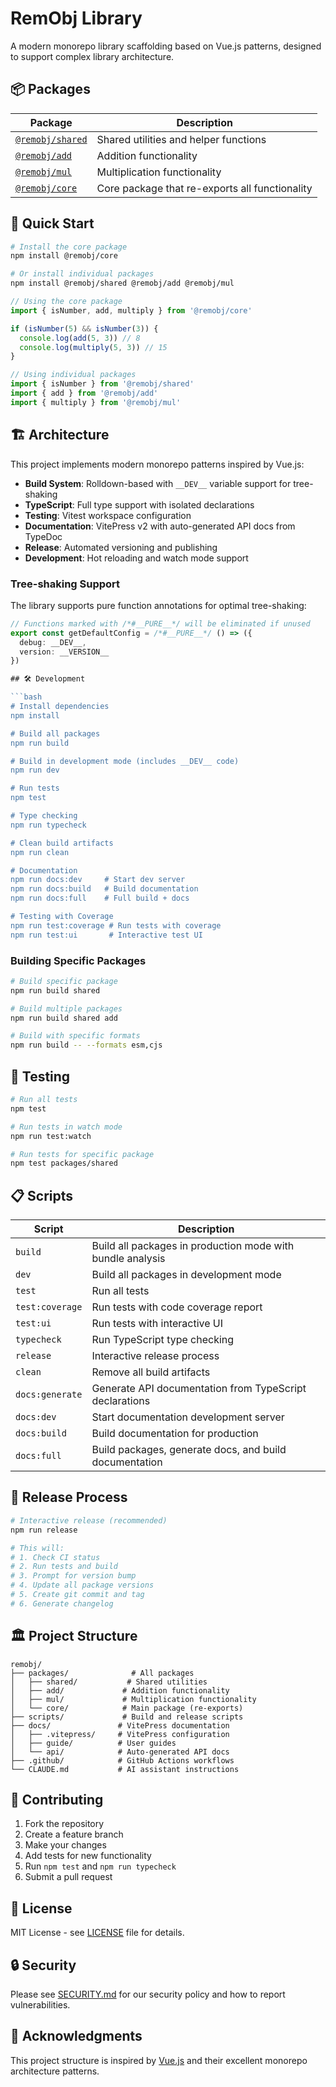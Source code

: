 # RemObj Library

A modern monorepo library scaffolding based on Vue.js patterns, designed to support complex library architecture.

## 📦 Packages

| Package | Description |
|---------|-------------|
| [`@remobj/shared`](./packages/shared) | Shared utilities and helper functions |
| [`@remobj/add`](./packages/add) | Addition functionality |
| [`@remobj/mul`](./packages/mul) | Multiplication functionality |
| [`@remobj/core`](./packages/core) | Core package that re-exports all functionality |

## 🚀 Quick Start

```bash
# Install the core package
npm install @remobj/core

# Or install individual packages
npm install @remobj/shared @remobj/add @remobj/mul
```

```typescript
// Using the core package
import { isNumber, add, multiply } from '@remobj/core'

if (isNumber(5) && isNumber(3)) {
  console.log(add(5, 3)) // 8
  console.log(multiply(5, 3)) // 15
}

// Using individual packages
import { isNumber } from '@remobj/shared'
import { add } from '@remobj/add'
import { multiply } from '@remobj/mul'
```

## 🏗️ Architecture

This project implements modern monorepo patterns inspired by Vue.js:

- **Build System**: Rolldown-based with `__DEV__` variable support for tree-shaking
- **TypeScript**: Full type support with isolated declarations
- **Testing**: Vitest workspace configuration
- **Documentation**: VitePress v2 with auto-generated API docs from TypeDoc
- **Release**: Automated versioning and publishing
- **Development**: Hot reloading and watch mode support

### Tree-shaking Support

The library supports pure function annotations for optimal tree-shaking:

```typescript
// Functions marked with /*#__PURE__*/ will be eliminated if unused
export const getDefaultConfig = /*#__PURE__*/ () => ({
  debug: __DEV__,
  version: __VERSION__
})

## 🛠️ Development

```bash
# Install dependencies
npm install

# Build all packages
npm run build

# Build in development mode (includes __DEV__ code)
npm run dev

# Run tests
npm test

# Type checking
npm run typecheck

# Clean build artifacts
npm run clean

# Documentation
npm run docs:dev     # Start dev server
npm run docs:build   # Build documentation
npm run docs:full    # Full build + docs

# Testing with Coverage
npm run test:coverage # Run tests with coverage
npm run test:ui       # Interactive test UI
```

### Building Specific Packages

```bash
# Build specific package
npm run build shared

# Build multiple packages
npm run build shared add

# Build with specific formats
npm run build -- --formats esm,cjs
```

## 🧪 Testing

```bash
# Run all tests
npm test

# Run tests in watch mode
npm run test:watch

# Run tests for specific package
npm test packages/shared
```

## 📋 Scripts

| Script | Description |
|--------|-------------|
| `build` | Build all packages in production mode with bundle analysis |
| `dev` | Build all packages in development mode |
| `test` | Run all tests |
| `test:coverage` | Run tests with code coverage report |
| `test:ui` | Run tests with interactive UI |
| `typecheck` | Run TypeScript type checking |
| `release` | Interactive release process |
| `clean` | Remove all build artifacts |
| `docs:generate` | Generate API documentation from TypeScript declarations |
| `docs:dev` | Start documentation development server |
| `docs:build` | Build documentation for production |
| `docs:full` | Build packages, generate docs, and build documentation |

## 🔄 Release Process

```bash
# Interactive release (recommended)
npm run release

# This will:
# 1. Check CI status
# 2. Run tests and build
# 3. Prompt for version bump
# 4. Update all package versions
# 5. Create git commit and tag
# 6. Generate changelog
```

## 🏛️ Project Structure

```
remobj/
├── packages/              # All packages
│   ├── shared/           # Shared utilities
│   ├── add/             # Addition functionality  
│   ├── mul/             # Multiplication functionality
│   └── core/            # Main package (re-exports)
├── scripts/             # Build and release scripts
├── docs/               # VitePress documentation
│   ├── .vitepress/     # VitePress configuration
│   ├── guide/          # User guides
│   └── api/            # Auto-generated API docs
├── .github/            # GitHub Actions workflows
└── CLAUDE.md           # AI assistant instructions
```

## 🤝 Contributing

1. Fork the repository
2. Create a feature branch
3. Make your changes
4. Add tests for new functionality
5. Run `npm test` and `npm run typecheck`
6. Submit a pull request

## 📄 License

MIT License - see [LICENSE](LICENSE) file for details.

## 🔒 Security

Please see [SECURITY.md](SECURITY.md) for our security policy and how to report vulnerabilities.

## 🙏 Acknowledgments

This project structure is inspired by [Vue.js](https://github.com/vuejs/core) and their excellent monorepo architecture patterns.